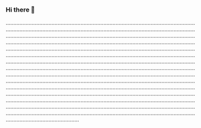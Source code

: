 ### Hi there 👋

....................................................................................................................................................................................................................................................................................................................................................................................................................................................................................................................................................................................................................................................................................................................................................................................................................................................................................................................................................................................................................................................................................................................................................................................................................................................................................................................................................................................................................................................................................................................................................................................................................................................................................................................................................................................................................................................................................................................................................................................